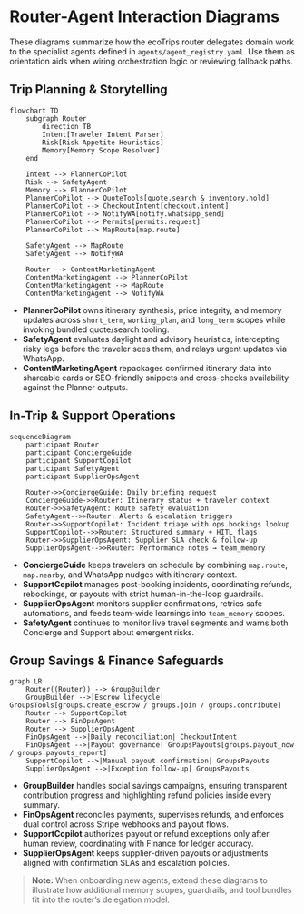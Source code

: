 # Router-Agent Interaction Diagrams

These diagrams summarize how the ecoTrips router delegates domain work to the specialist agents defined in `agents/agent_registry.yaml`. Use them as orientation aids when wiring orchestration logic or reviewing fallback paths.

## Trip Planning & Storytelling

```mermaid
flowchart TD
    subgraph Router
        direction TB
        Intent[Traveler Intent Parser]
        Risk[Risk Appetite Heuristics]
        Memory[Memory Scope Resolver]
    end

    Intent --> PlannerCoPilot
    Risk --> SafetyAgent
    Memory --> PlannerCoPilot
    PlannerCoPilot --> QuoteTools[quote.search & inventory.hold]
    PlannerCoPilot --> CheckoutIntent[checkout.intent]
    PlannerCoPilot --> NotifyWA[notify.whatsapp_send]
    PlannerCoPilot --> Permits[permits.request]
    PlannerCoPilot --> MapRoute[map.route]

    SafetyAgent --> MapRoute
    SafetyAgent --> NotifyWA

    Router --> ContentMarketingAgent
    ContentMarketingAgent --> PlannerCoPilot
    ContentMarketingAgent --> MapRoute
    ContentMarketingAgent --> NotifyWA
```

- **PlannerCoPilot** owns itinerary synthesis, price integrity, and memory updates across `short_term`, `working_plan`, and `long_term` scopes while invoking bundled quote/search tooling.
- **SafetyAgent** evaluates daylight and advisory heuristics, intercepting risky legs before the traveler sees them, and relays urgent updates via WhatsApp.
- **ContentMarketingAgent** repackages confirmed itinerary data into shareable cards or SEO-friendly snippets and cross-checks availability against the Planner outputs.

## In-Trip & Support Operations

```mermaid
sequenceDiagram
    participant Router
    participant ConciergeGuide
    participant SupportCopilot
    participant SafetyAgent
    participant SupplierOpsAgent

    Router->>ConciergeGuide: Daily briefing request
    ConciergeGuide->>Router: Itinerary status + traveler context
    Router->>SafetyAgent: Route safety evaluation
    SafetyAgent-->>Router: Alerts & escalation triggers
    Router->>SupportCopilot: Incident triage with ops.bookings lookup
    SupportCopilot-->>Router: Structured summary + HITL flags
    Router->>SupplierOpsAgent: Supplier SLA check & follow-up
    SupplierOpsAgent-->>Router: Performance notes → team_memory
```

- **ConciergeGuide** keeps travelers on schedule by combining `map.route`, `map.nearby`, and WhatsApp nudges with itinerary context.
- **SupportCopilot** manages post-booking incidents, coordinating refunds, rebookings, or payouts with strict human-in-the-loop guardrails.
- **SupplierOpsAgent** monitors supplier confirmations, retries safe automations, and feeds team-wide learnings into `team_memory` scopes.
- **SafetyAgent** continues to monitor live travel segments and warns both Concierge and Support about emergent risks.

## Group Savings & Finance Safeguards

```mermaid
graph LR
    Router((Router)) --> GroupBuilder
    GroupBuilder -->|Escrow lifecycle| GroupsTools[groups.create_escrow / groups.join / groups.contribute]
    Router --> SupportCopilot
    Router --> FinOpsAgent
    Router --> SupplierOpsAgent
    FinOpsAgent -->|Daily reconciliation| CheckoutIntent
    FinOpsAgent -->|Payout governance| GroupsPayouts[groups.payout_now / groups.payouts_report]
    SupportCopilot -->|Manual payout confirmation| GroupsPayouts
    SupplierOpsAgent -->|Exception follow-up| GroupsPayouts
```

- **GroupBuilder** handles social savings campaigns, ensuring transparent contribution progress and highlighting refund policies inside every summary.
- **FinOpsAgent** reconciles payments, supervises refunds, and enforces dual control across Stripe webhooks and payout flows.
- **SupportCopilot** authorizes payout or refund exceptions only after human review, coordinating with Finance for ledger accuracy.
- **SupplierOpsAgent** keeps supplier-driven payouts or adjustments aligned with confirmation SLAs and escalation policies.

> **Note:** When onboarding new agents, extend these diagrams to illustrate how additional memory scopes, guardrails, and tool bundles fit into the router’s delegation model.
